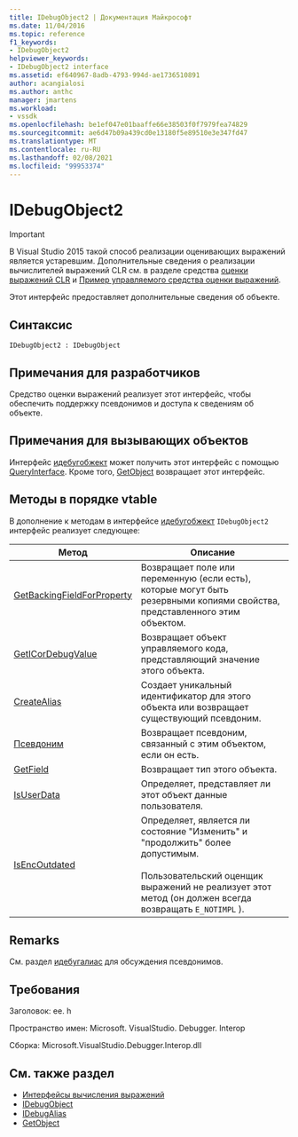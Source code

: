```yaml
---
title: IDebugObject2 | Документация Майкрософт
ms.date: 11/04/2016
ms.topic: reference
f1_keywords:
- IDebugObject2
helpviewer_keywords:
- IDebugObject2 interface
ms.assetid: ef640967-8adb-4793-994d-ae1736510891
author: acangialosi
ms.author: anthc
manager: jmartens
ms.workload:
- vssdk
ms.openlocfilehash: be1ef047e01baaffe66e38503f0f7979fea74829
ms.sourcegitcommit: ae6d47b09a439cd0e13180f5e89510e3e347fd47
ms.translationtype: MT
ms.contentlocale: ru-RU
ms.lasthandoff: 02/08/2021
ms.locfileid: "99953374"
---
```

# <a name="idebugobject2"></a>IDebugObject2
> [!IMPORTANT]
> В Visual Studio 2015 такой способ реализации оценивающих выражений является устаревшим. Дополнительные сведения о реализации вычислителей выражений CLR см. в разделе средства [оценки выражений CLR](https://github.com/Microsoft/ConcordExtensibilitySamples/wiki/CLR-Expression-Evaluators) и [Пример управляемого средства оценки выражений](https://github.com/Microsoft/ConcordExtensibilitySamples/wiki/Managed-Expression-Evaluator-Sample).

 Этот интерфейс предоставляет дополнительные сведения об объекте.

## <a name="syntax"></a>Синтаксис

```
IDebugObject2 : IDebugObject
```

## <a name="notes-for-implementers"></a>Примечания для разработчиков
 Средство оценки выражений реализует этот интерфейс, чтобы обеспечить поддержку псевдонимов и доступа к сведениям об объекте.

## <a name="notes-for-callers"></a>Примечания для вызывающих объектов
 Интерфейс [идебугобжект](../../../extensibility/debugger/reference/idebugobject.md) может получить этот интерфейс с помощью [QueryInterface](/cpp/atl/queryinterface). Кроме того, [GetObject](../../../extensibility/debugger/reference/idebugalias-getobject.md) возвращает этот интерфейс.

## <a name="methods-in-vtable-order"></a>Методы в порядке vtable
 В дополнение к методам в интерфейсе [идебугобжект](../../../extensibility/debugger/reference/idebugobject.md) `IDebugObject2` интерфейс реализует следующее:

|Метод|Описание|
|------------|-----------------|
|[GetBackingFieldForProperty](../../../extensibility/debugger/reference/idebugobject2-getbackingfieldforproperty.md)|Возвращает поле или переменную (если есть), которые могут быть резервными копиями свойства, представленного этим объектом.|
|[GetICorDebugValue](../../../extensibility/debugger/reference/idebugobject2-geticordebugvalue.md)|Возвращает объект управляемого кода, представляющий значение этого объекта.|
|[CreateAlias](../../../extensibility/debugger/reference/idebugobject2-createalias.md)|Создает уникальный идентификатор для этого объекта или возвращает существующий псевдоним.|
|[Псевдоним](../../../extensibility/debugger/reference/idebugobject2-getalias.md)|Возвращает псевдоним, связанный с этим объектом, если он есть.|
|[GetField](../../../extensibility/debugger/reference/idebugobject2-getfield.md)|Возвращает тип этого объекта.|
|[IsUserData](../../../extensibility/debugger/reference/idebugobject2-isuserdata.md)|Определяет, представляет ли этот объект данные пользователя.|
|[IsEncOutdated](../../../extensibility/debugger/reference/idebugobject2-isencoutdated.md)|Определяет, является ли состояние "Изменить" и "продолжить" более допустимым.<br /><br /> Пользовательский оценщик выражений не реализует этот метод (он должен всегда возвращать `E_NOTIMPL` ).|

## <a name="remarks"></a>Remarks
 См. раздел [идебугалиас](../../../extensibility/debugger/reference/idebugalias.md) для обсуждения псевдонимов.

## <a name="requirements"></a>Требования
 Заголовок: ee. h

 Пространство имен: Microsoft. VisualStudio. Debugger. Interop

 Сборка: Microsoft.VisualStudio.Debugger.Interop.dll

## <a name="see-also"></a>См. также раздел
- [Интерфейсы вычисления выражений](../../../extensibility/debugger/reference/expression-evaluation-interfaces.md)
- [IDebugObject](../../../extensibility/debugger/reference/idebugobject.md)
- [IDebugAlias](../../../extensibility/debugger/reference/idebugalias.md)
- [GetObject](../../../extensibility/debugger/reference/idebugalias-getobject.md)
